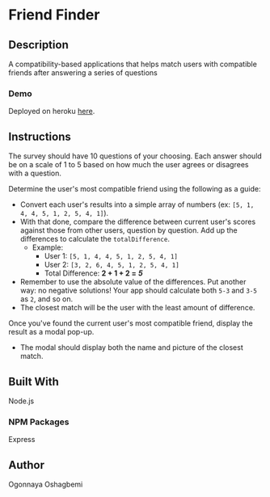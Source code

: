 # Friend Finder

## Description
A compatibility-based applications that helps match users with compatible friends after answering a series of questions

### Demo
Deployed on heroku [here](https://hidden-oasis-48055.herokuapp.com/).

## Instructions
The survey should have 10 questions of your choosing. Each answer should be on a scale of 1 to 5 based on how much the user agrees or disagrees with a question.

Determine the user's most compatible friend using the following as a guide:

   * Convert each user's results into a simple array of numbers (ex: `[5, 1, 4, 4, 5, 1, 2, 5, 4, 1]`).
   * With that done, compare the difference between current user's scores against those from other users, question by question. Add up the differences to calculate the `totalDifference`.
     * Example:
       * User 1: `[5, 1, 4, 4, 5, 1, 2, 5, 4, 1]`
       * User 2: `[3, 2, 6, 4, 5, 1, 2, 5, 4, 1]`
       * Total Difference: **2 + 1 + 2 =** **_5_**
   * Remember to use the absolute value of the differences. Put another way: no negative solutions! Your app should calculate both `5-3` and `3-5` as `2`, and so on.
   * The closest match will be the user with the least amount of difference.

Once you've found the current user's most compatible friend, display the result as a modal pop-up.
   * The modal should display both the name and picture of the closest match.

## Built With
Node.js

### NPM Packages
Express

## Author
Ogonnaya Oshagbemi
